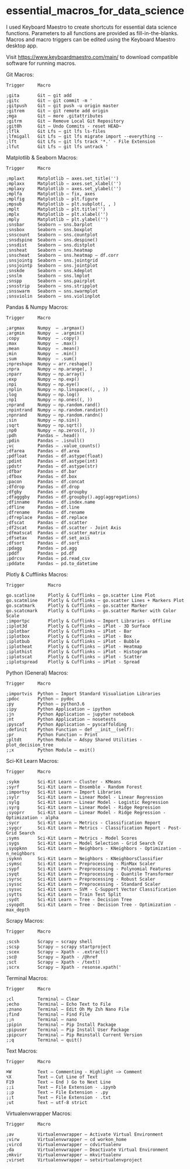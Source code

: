 # essential_macros_for_data_science
I used Keyboard Maestro to create shortcuts for essential data science functions. Parameters to all functions are provided as fill-in-the-blanks. Macros and macro triggers can be edited using the Keyboard Maestro desktop app.

Visit https://www.keyboardmaestro.com/main/ to download compatible software for running macros.

Git Macros:

	Trigger		Macro
		
	;gita		Git – git add
	;gitc		Git – git commit -m '
	;gitpush	Git – git push -u origin master
	;gitrem		Git – git remote add origin
	;mga		Git – more .gitattributes
	;gitrm		Git – Remove Local Git Repository
	;git0h		Git – Undo Commits - reset HEAD~
	;lflk		Git Lfs – git lfs ls-files
	;lfmigall	Git Lfs – git lfs migrate import --everything --
	;lft		Git Lfs – git lfs track '*.' - File Extension
	;lfut		Git Lfs – git lfs untrack '

Matplotlib & Seaborn Macros:

	Trigger		Macro
		
	;mplaxt		Matplotlib – axes.set_title('')
	;mplaxx		Matplotlib – axes.set_xlabel('')
	;mplaxy		Matplotlib – axes.set_ylabel('')
	;mplfa		Matplotlib – fix, axes
	;mplfig		Matplotlib – plt.figure
	;mpsub		Matplotlib – plt.subplot(, , )
	;mplt		Matplotlib – plt.title('')
	;mplx		Matplotlib – plt.xlabel('')
	;mply		Matplotlib – plt.ylabel('')
	;snsbar		Seaborn – sns.barplot
	;snsbox		Seaborn – sns.boxplot
	;snscount	Seaborn – sns.countplot
	;snsdspine	Seaborn – sns.despine()
	;snsdist	Seaborn – sns.distplot
	;snsheat	Seaborn – sns.heatmap
	;snscheat	Seaborn – sns.heatmap – df.corr
	;snsjointg	Seaborn – sns.jointgrid
	;snsjointp	Seaborn – sns.jointplot
	;snskde		Seaborn – sns.kdeplot
	;snslm		Seaborn – sns.lmplot
	;snspp		Seaborn – sns.pairplot
	;snsstrip	Seaborn – sns.stripplot
	;snsswarm	Seaborn – sns.swarmplot
	;snsviolin	Seaborn – sns.violinplot

Pandas & Numpy Macros:

	Trigger		Macro
		
	;argmax		Numpy  – .argmax()
	;argmin		Numpy  – .argmin()
	;copy		Numpy  – .copy()
	;max		Numpy  – .max()
	;mean		Numpy  – .mean()
	;min		Numpy  – .min()
	;sum		Numpy  – .sum()
	;npreshape	Numpy – arr.reshape()
	;npra		Numpy – np.arange(, )
	;nparr		Numpy – np.array()
	;exp		Numpy – np.exp()
	;npi		Numpy – np.eye()
	;nplin		Numpy – np.linspace((, , ))
	;log		Numpy – np.log()
	;np1		Numpy – np.ones((, ))
	;nprand		Numpy – np.random.rand()
	;npintrand	Numpy – np.random.randint()
	;npnrand	Numpy – np.random.randn()
	;sin		Numpy – np.sin()
	;sqrt		Numpy – np.sqrt()
	;np0		Numpy – np.zeros((, ))
	;pdh		Pandas – .head()
	;pdin		Pandas – .isnull()
	;vc			Pandas – .value_counts()
	;dfarea		Pandas – df.area
	;pdfloat	Pandas – df.astype(float)
	;pdint		Pandas – df.astype(int)
	;pdstr		Pandas – df.astype(str)
	;dfbar		Pandas – df.bar
	;dfbox		Pandas – df.box
	;pacon		Pandas – df.concat
	;dfdrop		Pandas – df.drop
	;dfgby		Pandas – df.groupby
	;dfagggby	Pandas – df.groupby().agg(aggregations)
	;dfinname	Pandas – df.index.name
	;dfline		Pandas – df.line
	;dfrename	Pandas – df.rename
	;dfreplace	Pandas – df.replace
	;dfscat		Pandas – df.scatter
	;df2scat	Pandas – df.scatter - Joint Axis
	;dfmatscat	Pandas – df.scatter_matrix
	;dfsetax	Pandas – df.set_axis
	;dfsort		Pandas – df.sort
	;pdagg		Pandas – pd.agg
	;pddf		Pandas – pd.df
	;pdrcsv		Pandas – pd.read_csv
	;pddate		Pandas – pd.to_datetime

Plotly & Cufflinks Macros:

	Trigger			Macro
		
	go.scatline		Plotly & Cufflinks – go.scatter Line Plot
	go.scatmline	Plotly & Cufflinks – go.scatter Lines + Markers Plot
	go.scatmark		Plotly & Cufflinks – go.scatter Marker
	go.scatcmark	Plotly & Cufflinks – go.scatter Marker with Color Scale
	;importpc		Plotly & Cufflinks – Import Libraries - Offline
	;iplot3d		Plotly & Cufflinks – iPlot - 3D Surface
	;iplotbar		Plotly & Cufflinks – iPlot - Bar
	;iplotbox		Plotly & Cufflinks – iPlot - Box
	;iplotbub		Plotly & Cufflinks – iPlot - Bubble
	;iplotheat		Plotly & Cufflinks – iPlot - Heatmap
	;iplothist		Plotly & Cufflinks – iPlot - Histogram
	;iplotscat		Plotly & Cufflinks – iPlot - Scatter
	;iplotspread	Plotly & Cufflinks – iPlot - Spread

Python (General) Macros:

	Trigger		Macro
		
	;importvis	Python – Import Standard Visualiation Libraries
	;pdoc		Python – pydoc
	;py			Python – python3.6
	;ipy		Python Application – ipython
	;jn			Python Application – jupyter notebook
	;nt			Python Application – nosetests
	;pyscaf		Python Application – pyscaffolding
	;definit	Python Function – def __init__(self):
	;pr			Python Function – Print
	;pltdt		Python Module – Adspy Shared Utilities - plot_decision_tree
	;;x			Python Module – exit()

Sci-Kit Learn Macros:

	Trigger		Macro
		
	;sykm		Sci-Kit Learn – Cluster - KMeans
	;syrf		Sci-Kit Learn – Ensemble - Random Forest
	;importsy	Sci-Kit Learn – Import Libraries
	;sylr		Sci-Kit Learn – Linear Model - Linear Regression
	;sylg		Sci-Kit Learn – Linear Model - Logistic Regression
	;syrg		Sci-Kit Learn – Linear Model - Ridge Regression
	;syoprr		Sci-Kit Learn – Linear Model - Ridge Regression - Optimization - alpha
	;sycr		Sci-Kit Learn – Metrics - Classification Report
	;sygcr		Sci-Kit Learn – Metrics - Classification Report - Post-Grid Search
	;syms		Sci-Kit Learn – Metrics - Model Scores
	;sygs		Sci-Kit Learn – Model Selection - Grid Search CV
	;syopknn	Sci-Kit Learn – Neighbors - KNeighbors - Optimization - n_neighbors
	;syknn		Sci-Kit Learn – Neighbors - KNeighborsClassifier
	;symsc		Sci-Kit Learn – Preprocessing - MinMax Scaler
	;sypf		Sci-Kit Learn – Preprocessing - Polynomial Features
	;syqt		Sci-Kit Learn – Preprocessing - Quantile Transformer
	;syrsc		Sci-Kit Learn – Preprocessing - Robust Scaler
	;syssc		Sci-Kit Learn – Preprocessing - Standard Scaler
	;sysvc		Sci-Kit Learn – SVM - C-Support Vector Classification
	;sytts		Sci-Kit Learn – Train Test Split
	;sydt		Sci-Kit Learn – Tree - Decision Tree
	;syopdt		Sci-Kit Learn – Tree - Decision Tree - Optimization - max_depth

Scrapy Macros:

	Trigger		Macro
		
	;scsh		Scrapy – scrapy shell
	;scsp		Scrapy – scrapy startproject
	;scex		Scrapy – Xpath - .extract()
	;sc@		Scrapy – Xpath - /@href
	;sct		Scrapy – Xpath - /text()
	;scrx		Scrapy – Xpath - resonse.xpath('

Terminal Macros:

	Trigger		Macro
		
	;cl			Terminal – Clear
	;echo		Terminal – Echo Text to File
	;znano		Terminal – Edit Oh My Zsh Nano File
	;find		Terminal – Find File
	;;n			Terminal – nano
	;pipin		Terminal – Pip Install Package
	;pipuser	Terminal – Pip Install User Package
	;pipcurr	Terminal – Pip Reinstall Current Version
	;;q			Terminal – quit()

Text Macros:

	Trigger		Macro
		
	⌘W			Text – Commenting - Highlight –> Comment
	⌥X			Text – Cut Line of Text
	F19			Text – End ) Go to Next Line
	;;i			Text – File Extension - .ipynb
	;;p			Text – File Extension - .py
	;;t			Text – File Extension - .txt
	;ut			Text – utf-8 strict

Virtualenvwrapper Macros:

	Trigger		Macro
		
	;av			Virtualenvwrapper – Activate Virtual Environment
	;virw		Virtualenvwrapper – cd workon_home
	;vircd		Virtualenvwrapper – cdvirtualenv
	;da			Virtualenvwrapper – Deactivate Virtual Environment
	;mkvir		Virtualenvwrapper – mkvirtualenv
	;virset		Virtualenvwrapper – setvirtualenvproject
